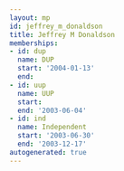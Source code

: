 ```yaml
---
layout: mp
id: jeffrey_m_donaldson
title: Jeffrey M Donaldson
memberships:
- id: dup
  name: DUP
  start: '2004-01-13'
  end: 
- id: uup
  name: UUP
  start: 
  end: '2003-06-04'
- id: ind
  name: Independent
  start: '2003-06-30'
  end: '2003-12-17'
autogenerated: true
---
```

